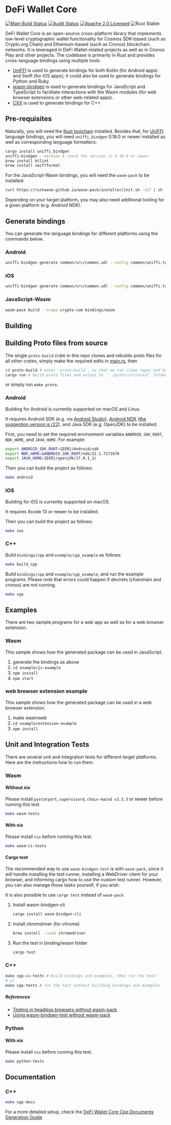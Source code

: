 # DeFi Wallet Core
[![Main Build Status][build-image]][build-link]
[![Audit Status][audit-image]][audit-link]
[![Apache 2.0 Licensed][license-image]][license-link]
![Rust Stable][rustc-image]

DeFi Wallet Core is an open-source cross-platform library that implements low-level cryptographic wallet functionality
for Cosmos SDK-based (such as Crypto.org Chain) and Ethereum-based (such as Cronos) blockchain networks.
It is leveraged in DeFi Wallet-related projects as well as in Cronos Play and other projects.
The codebase is primarily in Rust and provides cross-language bindings using multiple tools:

- [UniFFI] is used to generate bindings for both Kotlin (for Android apps) and Swift (for iOS apps); it could also be used to generate bindings for Python and Ruby.
- [wasm-bindgen] is used to generate bindings for JavaScript and TypeScript to facilitate interactions with the Wasm modules (for web browser extensions or other web-related apps).
- [CXX] is used to generate bindings for C++.

## Pre-requisites

Naturally, you will need the [Rust toolchain] installed.
Besides that, for [UniFFI] language bindings, you will need  `uniffi_bindgen` 0.18.0 or newer installed as well as corresponding language formatters:

```bash
cargo install uniffi_bindgen
uniffi-bindgen --version # check the version is 0.18.0 or newer
brew install ktlint
brew install swiftformat
```

For the JavaScript-Wasm bindings, you will need the `wasm-pack` to be installed:
```bash
curl https://rustwasm.github.io/wasm-pack/installer/init.sh -sSf | sh
```

Depending on your target platform, you may also need additional tooling for a given platform (e.g. Android NDK).

## Generate bindings

You can generate the language bindings for different platforms using the commands below.

### Android
```bash
uniffi-bindgen generate common/src/common.udl --config common/uniffi.toml --language kotlin --out-dir bindings/android
```

### iOS
```bash
uniffi-bindgen generate common/src/common.udl --config common/uniffi.toml --language swift --out-dir bindings/ios
```

### JavaScript-Wasm
```bash
wasm-pack build --scope crypto-com bindings/wasm
```

## Building

## Building Proto files from source

The single `proto-build` crate in this repo clones and rebuilds proto files for
all other crates, simply make the required edits in [main.rs](proto-build/main.rs), then

```bash
cd proto-build # enter `proto-build`, so that we can clone repos and build proto files relative to it
cargo run # build proto files and output to `../proto/src/prost` folder
```

or simply run `make proto`.

### Android
Building for Android is currently supported on macOS and Linux.

It requires Android SDK (e.g. via [Android Studio]), [Android NDK] ([the suggestion version is r22]), and Java SDK (e.g. OpenJDK) to be installed.

First, you need to set the required environment variables `ANDROID_SDK_ROOT`, `NDK_HOME`, and `JAVA_HOME`. For example:

```bash
export ANDROID_SDK_ROOT={DIR}/Android/sdk
export NDK_HOME=$ANDROID_SDK_ROOT/ndk/22.1.7171670
export JAVA_HOME={DIR}/openjdk/17.0.1_1/
```

Then you can build the project as follows:

```bash
make android
```

### iOS

Building for iOS is currently supported on macOS.

It requires Xcode 13 or newer to be installed.

Then you can build the project as follows:
```bash
make ios
```

### C++
Build `bindings/cpp` and `example/cpp_example` as follows:
```bash
make build_cpp
```

Build `bindings/cpp` and `example/cpp_example`, and run the example programs. Please note that errors could happen if devnets (chainmain and cronos) are not running.
```bash
make cpp
```

## Examples
There are two sample programs for a web app as well as for a web browser extension.

### Wasm
This sample shows how the generated package can be used in JavaScript.

1. generate the bindings as above
2. `cd example/js-example`
3. `npm install`
4. `npm start`

### web browser extension example
This sample shows how the generated package can be used in a web browser extension.
1. make wasmweb
2. `cd example/extension-example`
3. `npm install`

## Unit and Integration Tests
There are several unit and integration tests for different target platforms. Here are the instructions how to run them.

### Wasm
#### Without nix
Please install `pystarport`, `supervisord`, `chain-maind v3.3.3` or newer before running this test.

``` bash
make wasm-tests
```
#### With nix
Please install `nix` before running this test.

``` bash
make wasm-ci-tests
```

#### Cargo test
The recommended way to use `wasm-bindgen-test` is with `wasm-pack`, since it will handle installing the test runner, installing a WebDriver client for your browser, and informing cargo how to use the custom test runner. However, you can also manage those tasks yourself, if you wish.

It is also possible to use `cargo test` instead of `wasm-pack`

1. Install wasm-bindgen-cli
    ``` bash
    cargo install wasm-bindgen-cli
    ```

2. Install chromdriver (for chrome)
    ``` bash
    brew install --cask chromedriver
    ```

3. Run the test in binding/wasm folder
    ``` bash
    cargo test
    ```
### C++
``` bash
make cpp-ci-tests # build bindings and examples, then run the test
# or
make cpp-tests # run the test without building bindings and examples
```

##### References
- [Testing in headless browsers without wasm-pack](https://rustwasm.github.io/docs/wasm-bindgen/wasm-bindgen-test/browsers.html#appendix-testing-in-headless-browsers-without-wasm-pack)
- [Using wasm-bindgen-test without wasm-pack](https://rustwasm.github.io/docs/wasm-bindgen/wasm-bindgen-test/usage.html#appendix-using-wasm-bindgen-test-without-wasm-pack)

### Python
#### With nix
Please install `nix` before running this test.

``` bash
make python-tests
```


## Documentation
### C++
``` bash
make cpp-docs
```
For a more detailed setup, check the [DeFi Wallet Core Cpp Documents Generation Guide](./docs/cpp/README.md)

[//]: # (badges)

[build-image]: https://github.com/crypto-com/defi-wallet-core-rs/actions/workflows/ci.yml/badge.svg
[build-link]: https://github.com/crypto-com/defi-wallet-core-rs/actions/workflows/ci.yml
[audit-image]: https://github.com/crypto-com/defi-wallet-core-rs/actions/workflows/audit.yml/badge.svg
[audit-link]: https://github.com/crypto-com/defi-wallet-core-rs/actions/workflows/audit.yml
[license-image]: https://img.shields.io/badge/license-Apache2.0-blue.svg
[license-link]: https://github.com/crypto-com/defi-wallet-core-rs/blob/master/LICENSE
[rustc-image]: https://img.shields.io/badge/rustc-stable-blue.svg

[//]: # (general links)

[UniFFI]: https://github.com/mozilla/uniffi-rs
[wasm-bindgen]: https://github.com/rustwasm/wasm-bindgen
[CXX]: https://cxx.rs
[Rust toolchain]: https://rustup.rs
[Android NDK]: https://developer.android.com/ndk
[the suggestion version is r22]: https://github.com/android/ndk/wiki/Unsupported-Downloads
[Android Studio]: https://developer.android.com/studio
